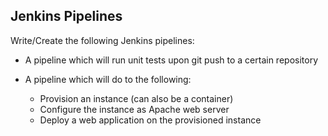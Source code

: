 ## Jenkins Pipelines

Write/Create the following Jenkins pipelines:

* A pipeline which will run unit tests upon git push to a certain repository
* A pipeline which will do to the following:

  * Provision an instance (can also be a container)
  * Configure the instance as Apache web server
  * Deploy a web application on the provisioned instance
